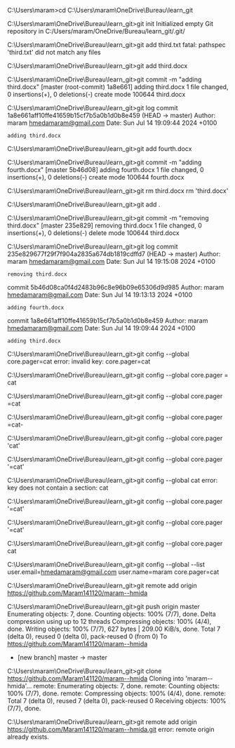 C:\Users\maram>cd C:\Users\maram\OneDrive\Bureau\learn_git

C:\Users\maram\OneDrive\Bureau\learn_git>git init
Initialized empty Git repository in C:/Users/maram/OneDrive/Bureau/learn_git/.git/

C:\Users\maram\OneDrive\Bureau\learn_git>git add third.txt
fatal: pathspec 'third.txt' did not match any files

C:\Users\maram\OneDrive\Bureau\learn_git>git add third.docx

C:\Users\maram\OneDrive\Bureau\learn_git>git commit -m "adding third.docx"
[master (root-commit) 1a8e661] adding third.docx
 1 file changed, 0 insertions(+), 0 deletions(-)
 create mode 100644 third.docx

C:\Users\maram\OneDrive\Bureau\learn_git>git log
commit 1a8e661aff10ffe41659b15cf7b5a0b1d0b8e459 (HEAD -> master)
Author: maram <hmedamaram@gmail.com>
Date:   Sun Jul 14 19:09:44 2024 +0100

    adding third.docx

C:\Users\maram\OneDrive\Bureau\learn_git>git add fourth.docx

C:\Users\maram\OneDrive\Bureau\learn_git>git commit -m  "adding fourth.docx"
[master 5b46d08] adding fourth.docx
 1 file changed, 0 insertions(+), 0 deletions(-)
 create mode 100644 fourth.docx

C:\Users\maram\OneDrive\Bureau\learn_git>git rm third.docx
rm 'third.docx'

C:\Users\maram\OneDrive\Bureau\learn_git>git add .

C:\Users\maram\OneDrive\Bureau\learn_git>git commit -m "removing third.docx"
[master 235e829] removing third.docx
 1 file changed, 0 insertions(+), 0 deletions(-)
 delete mode 100644 third.docx

C:\Users\maram\OneDrive\Bureau\learn_git>git log
commit 235e829677f29f7f904a2835a674db1819cdffd7 (HEAD -> master)
Author: maram <hmedamaram@gmail.com>
Date:   Sun Jul 14 19:15:08 2024 +0100

    removing third.docx

commit 5b46d08ca0f4d2483b96c8e96b09e65306d9d985
Author: maram <hmedamaram@gmail.com>
Date:   Sun Jul 14 19:13:13 2024 +0100

    adding fourth.docx

commit 1a8e661aff10ffe41659b15cf7b5a0b1d0b8e459
Author: maram <hmedamaram@gmail.com>
Date:   Sun Jul 14 19:09:44 2024 +0100

    adding third.docx

C:\Users\maram\OneDrive\Bureau\learn_git>git config --global core.pager=cat
error: invalid key: core.pager=cat

C:\Users\maram\OneDrive\Bureau\learn_git>git config --global core.pager = cat

C:\Users\maram\OneDrive\Bureau\learn_git>git config --global core.pager =cat

C:\Users\maram\OneDrive\Bureau\learn_git>git config --global core.pager =cat-

C:\Users\maram\OneDrive\Bureau\learn_git>git config --global core.pager 'cat'

C:\Users\maram\OneDrive\Bureau\learn_git>git config --global core.pager '=cat'

C:\Users\maram\OneDrive\Bureau\learn_git>git config --global cat
error: key does not contain a section: cat

C:\Users\maram\OneDrive\Bureau\learn_git>git config --global core.pager
'=cat'

C:\Users\maram\OneDrive\Bureau\learn_git>git config --global core.pager '=cat'

C:\Users\maram\OneDrive\Bureau\learn_git>git config --global core.pager cat

C:\Users\maram\OneDrive\Bureau\learn_git>git config --global --list
user.email=hmedamaram@gmail.com
user.name=maram
core.pager=cat

C:\Users\maram\OneDrive\Bureau\learn_git>git remote add origin  https://github.com/Maram141120/maram--hmida

C:\Users\maram\OneDrive\Bureau\learn_git>git push origin master
Enumerating objects: 7, done.
Counting objects: 100% (7/7), done.
Delta compression using up to 12 threads
Compressing objects: 100% (4/4), done.
Writing objects: 100% (7/7), 627 bytes | 209.00 KiB/s, done.
Total 7 (delta 0), reused 0 (delta 0), pack-reused 0 (from 0)
To https://github.com/Maram141120/maram--hmida
 * [new branch]      master -> master

C:\Users\maram\OneDrive\Bureau\learn_git>git clone https://github.com/Maram141120/maram--hmida
Cloning into 'maram--hmida'...
remote: Enumerating objects: 7, done.
remote: Counting objects: 100% (7/7), done.
remote: Compressing objects: 100% (4/4), done.
remote: Total 7 (delta 0), reused 7 (delta 0), pack-reused 0
Receiving objects: 100% (7/7), done.

C:\Users\maram\OneDrive\Bureau\learn_git>git remote add origin https://github.com/Maram141120/maram--hmida.git
error: remote origin already exists.
